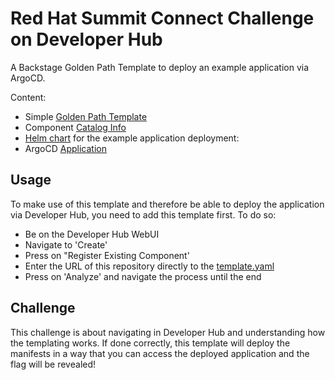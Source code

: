 # Red Hat Summit Connect Challenge on Developer Hub

A Backstage Golden Path Template to deploy an example application via ArgoCD.

Content:

- Simple [Golden Path Template](template.yaml)
- Component [Catalog Info](./skeleton/catalog-info.yaml)
- [Helm chart](./manifests/helm/summit-connect-challenge/) for the example application deployment:
- ArgoCD [Application](./manifests/argocd/application.yaml)

## Usage

To make use of this template and therefore be able to deploy the application via Developer Hub, you need to add this template first. To do so:

- Be on the Developer Hub WebUI
- Navigate to 'Create'
- Press on "Register Existing Component'
- Enter the URL of this repository directly to the [template.yaml](template.yaml)
- Press on 'Analyze' and navigate the process until the end

## Challenge

This challenge is about navigating in Developer Hub and understanding how the templating works. If done correctly, this template will deploy the manifests in a way that you can access the deployed application and the flag will be revealed!
